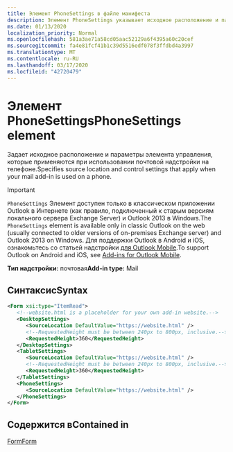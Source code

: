 ```yaml
---
title: Элемент PhoneSettings в файле манифеста
description: Элемент PhoneSettings указывает исходное расположение и параметры управления, которые применяются при использовании почтовой надстройки на телефоне.
ms.date: 01/13/2020
localization_priority: Normal
ms.openlocfilehash: 581a3ae71a58cd05aac52129a6f4395a60c20cef
ms.sourcegitcommit: fa4e81fcf41b1c39d5516edf078f3ffdbd4a3997
ms.translationtype: MT
ms.contentlocale: ru-RU
ms.lasthandoff: 03/17/2020
ms.locfileid: "42720479"
---
```

# <a name="phonesettings-element"></a><span data-ttu-id="be191-103">Элемент PhoneSettings</span><span class="sxs-lookup"><span data-stu-id="be191-103">PhoneSettings element</span></span>

<span data-ttu-id="be191-104">Задает исходное расположение и параметры элемента управления, которые применяются при использовании почтовой надстройки на телефоне.</span><span class="sxs-lookup"><span data-stu-id="be191-104">Specifies source location and control settings that apply when your mail add-in is used on a phone.</span></span>

> [!IMPORTANT]
> <span data-ttu-id="be191-105">`PhoneSettings` Элемент доступен только в классическом приложении Outlook в Интернете (как правило, подключенный к старым версиям локального сервера Exchange Server) и Outlook 2013 в Windows.</span><span class="sxs-lookup"><span data-stu-id="be191-105">The `PhoneSettings` element is available only in classic Outlook on the web (usually connected to older versions of on-premises Exchange server) and Outlook 2013 on Windows.</span></span> <span data-ttu-id="be191-106">Для поддержки Outlook в Android и iOS, ознакомьтесь со статьей надстройки [для Outlook Mobile](../../outlook/outlook-mobile-addins.md).</span><span class="sxs-lookup"><span data-stu-id="be191-106">To support Outlook on Android and iOS, see [Add-ins for Outlook Mobile](../../outlook/outlook-mobile-addins.md).</span></span>

<span data-ttu-id="be191-107">**Тип надстройки:** почтовая</span><span class="sxs-lookup"><span data-stu-id="be191-107">**Add-in type:** Mail</span></span>

## <a name="syntax"></a><span data-ttu-id="be191-108">Синтаксис</span><span class="sxs-lookup"><span data-stu-id="be191-108">Syntax</span></span>

```XML
<Form xsi:type="ItemRead">
   <!--website.html is a placeholder for your own add-in website.-->
   <DesktopSettings>
      <SourceLocation DefaultValue="https://website.html" />
      <!--RequestedHeight must be between 240px to 800px, inclusive.-->
      <RequestedHeight>360</RequestedHeight>
   </DesktopSettings>
   <TabletSettings>
      <SourceLocation DefaultValue="https://website.html" />
      <!--RequestedHeight must be between 240px to 800px, inclusive.-->
      <RequestedHeight>360</RequestedHeight>
   </TabletSettings>
   <PhoneSettings>
      <SourceLocation DefaultValue="https://website.html" />
   </PhoneSettings>
</Form>
```

## <a name="contained-in"></a><span data-ttu-id="be191-109">Содержится в</span><span class="sxs-lookup"><span data-stu-id="be191-109">Contained in</span></span>

[<span data-ttu-id="be191-110">Form</span><span class="sxs-lookup"><span data-stu-id="be191-110">Form</span></span>](form.md)

